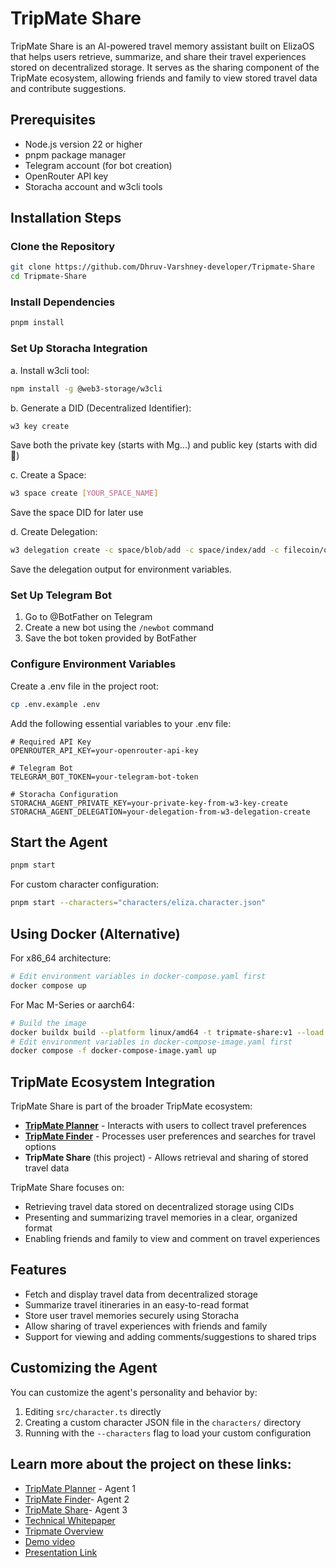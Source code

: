 
# TripMate Share

TripMate Share is an AI-powered travel memory assistant built on ElizaOS that helps users retrieve, summarize, and share their travel experiences stored on decentralized storage. It serves as the sharing component of the TripMate ecosystem, allowing friends and family to view stored travel data and contribute suggestions.

## Prerequisites

- Node.js version 22 or higher
- pnpm package manager
- Telegram account (for bot creation)
- OpenRouter API key
- Storacha account and w3cli tools

## Installation Steps

### Clone the Repository

```bash
git clone https://github.com/Dhruv-Varshney-developer/Tripmate-Share
cd Tripmate-Share
```

### Install Dependencies

```bash
pnpm install
```

### Set Up Storacha Integration

a. Install w3cli tool:
```bash
npm install -g @web3-storage/w3cli
```

b. Generate a DID (Decentralized Identifier):
```bash
w3 key create
```
Save both the private key (starts with Mg...) and public key (starts with did:key:)

c. Create a Space:
```bash
w3 space create [YOUR_SPACE_NAME]
```
Save the space DID for later use

d. Create Delegation:
```bash
w3 delegation create -c space/blob/add -c space/index/add -c filecoin/offer -c upload/add <YOUR_AGENT_DID> --base64
```
Save the delegation output for environment variables.

### Set Up Telegram Bot

1. Go to @BotFather on Telegram
2. Create a new bot using the `/newbot` command
3. Save the bot token provided by BotFather

### Configure Environment Variables

Create a .env file in the project root:
```bash
cp .env.example .env
```

Add the following essential variables to your .env file:
```
# Required API Key
OPENROUTER_API_KEY=your-openrouter-api-key

# Telegram Bot
TELEGRAM_BOT_TOKEN=your-telegram-bot-token

# Storacha Configuration
STORACHA_AGENT_PRIVATE_KEY=your-private-key-from-w3-key-create
STORACHA_AGENT_DELEGATION=your-delegation-from-w3-delegation-create
```

## Start the Agent

```bash
pnpm start
```

For custom character configuration:
```bash
pnpm start --characters="characters/eliza.character.json"
```

## Using Docker (Alternative)

For x86_64 architecture:
```bash
# Edit environment variables in docker-compose.yaml first
docker compose up
```

For Mac M-Series or aarch64:
```bash
# Build the image
docker buildx build --platform linux/amd64 -t tripmate-share:v1 --load .
# Edit environment variables in docker-compose-image.yaml first
docker compose -f docker-compose-image.yaml up
```

## TripMate Ecosystem Integration

TripMate Share is part of the broader TripMate ecosystem:

- **[TripMate Planner](https://github.com/Dhruv-Varshney-developer/Tripmate-Planner)** - Interacts with users to collect travel preferences
- **[TripMate Finder](https://github.com/Dhruv-Varshney-developer/Tripmate-Finder)** - Processes user preferences and searches for travel options
- **TripMate Share** (this project) - Allows retrieval and sharing of stored travel data

TripMate Share focuses on:
- Retrieving travel data stored on decentralized storage using CIDs
- Presenting and summarizing travel memories in a clear, organized format
- Enabling friends and family to view and comment on travel experiences

## Features

- Fetch and display travel data from decentralized storage
- Summarize travel itineraries in an easy-to-read format
- Store user travel memories securely using Storacha
- Allow sharing of travel experiences with friends and family
- Support for viewing and adding comments/suggestions to shared trips

## Customizing the Agent

You can customize the agent's personality and behavior by:
1. Editing `src/character.ts` directly
2. Creating a custom character JSON file in the `characters/` directory
3. Running with the `--characters` flag to load your custom configuration

## Learn more about the project on these links:
- [TripMate Planner](https://github.com/Dhruv-Varshney-developer/Tripmate-Planner) - Agent 1
- [TripMate Finder](https://github.com/Dhruv-Varshney-developer/Tripmate-Finder)- Agent 2
- [TripMate Share](https://github.com/Dhruv-Varshney-developer/Tripmate-Share)- Agent 3
- [Technical Whitepaper](https://motley-popcorn-c4a.notion.site/Technical-docs-1d52ab2404df8018afdfe86f4e8fdd29)
- [Tripmate Overview](https://docs.google.com/document/d/1YahKkW0qBaG_6H9lp3DIPhmn56ApjW2dxbJNvrDZqOg/edit?usp=sharing)
- [Demo video](https://www.youtube.com/watch?v=cyKxdZ3uryQ)
- [Presentation Link](https://www.canva.com/design/DAGkjcxFXBQ/az25u5Wo1RgXVDd7d78UYQ/edit?utm_content=DAGkjcxFXBQ&utm_campaign=designshare&utm_medium=link2&utm_source=sharebutton) 
